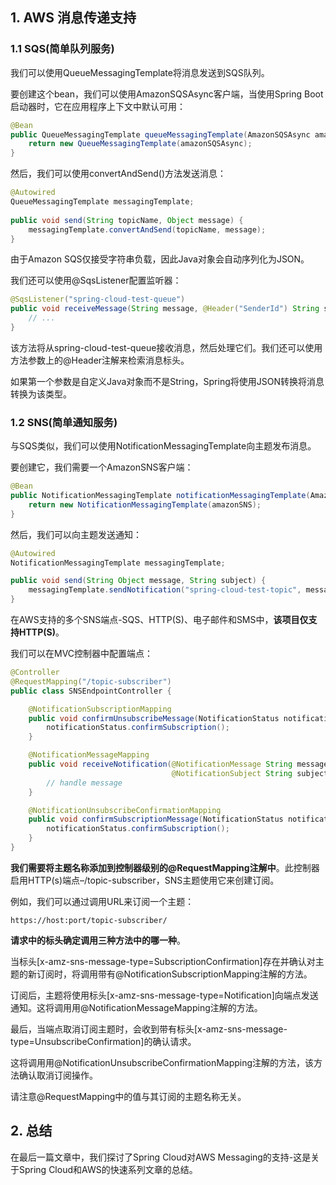 ## 1. AWS 消息传递支持

### 1.1 SQS(简单队列服务)

我们可以使用QueueMessagingTemplate将消息发送到SQS队列。

要创建这个bean，我们可以使用AmazonSQSAsync客户端，当使用Spring Boot启动器时，它在应用程序上下文中默认可用：

```java
@Bean
public QueueMessagingTemplate queueMessagingTemplate(AmazonSQSAsync amazonSQSAsync) {
    return new QueueMessagingTemplate(amazonSQSAsync);
}
```

然后，我们可以使用convertAndSend()方法发送消息：

```java
@Autowired
QueueMessagingTemplate messagingTemplate;
 
public void send(String topicName, Object message) {
    messagingTemplate.convertAndSend(topicName, message);
}
```

由于Amazon SQS仅接受字符串负载，因此Java对象会自动序列化为JSON。

我们还可以使用@SqsListener配置监听器：

```java
@SqsListener("spring-cloud-test-queue")
public void receiveMessage(String message, @Header("SenderId") String senderId) {
    // ...
}
```

该方法将从spring-cloud-test-queue接收消息，然后处理它们。我们还可以使用方法参数上的@Header注解来检索消息标头。

如果第一个参数是自定义Java对象而不是String，Spring将使用JSON转换将消息转换为该类型。

### 1.2 SNS(简单通知服务)

与SQS类似，我们可以使用NotificationMessagingTemplate向主题发布消息。

要创建它，我们需要一个AmazonSNS客户端：

```java
@Bean
public NotificationMessagingTemplate notificationMessagingTemplate(AmazonSNS amazonSNS) {
    return new NotificationMessagingTemplate(amazonSNS);
}
```

然后，我们可以向主题发送通知：

```java
@Autowired
NotificationMessagingTemplate messagingTemplate;

public void send(String Object message, String subject) {
    messagingTemplate.sendNotification("spring-cloud-test-topic", message, subject);
}
```

在AWS支持的多个SNS端点-SQS、HTTP(S)、电子邮件和SMS中，**该项目仅支持HTTP(S)**。

我们可以在MVC控制器中配置端点：

```java
@Controller
@RequestMapping("/topic-subscriber")
public class SNSEndpointController {

    @NotificationSubscriptionMapping
    public void confirmUnsubscribeMessage(NotificationStatus notificationStatus) {
        notificationStatus.confirmSubscription();
    }

    @NotificationMessageMapping
    public void receiveNotification(@NotificationMessage String message,
                                    @NotificationSubject String subject) {
        // handle message
    }

    @NotificationUnsubscribeConfirmationMapping
    public void confirmSubscriptionMessage(NotificationStatus notificationStatus) {
        notificationStatus.confirmSubscription();
    }
}
```

**我们需要将主题名称添加到控制器级别的@RequestMapping注解中**。此控制器启用HTTP(s)端点–/topic-subscriber，SNS主题使用它来创建订阅。

例如，我们可以通过调用URL来订阅一个主题：

```shell
https://host:port/topic-subscriber/
```

**请求中的标头确定调用三种方法中的哪一种**。

当标头[x-amz-sns-message-type=SubscriptionConfirmation]存在并确认对主题的新订阅时，将调用带有@NotificationSubscriptionMapping注解的方法。

订阅后，主题将使用标头[x-amz-sns-message-type=Notification]向端点发送通知。这将调用用@NotificationMessageMapping注解的方法。

最后，当端点取消订阅主题时，会收到带有标头[x-amz-sns-message-type=UnsubscribeConfirmation]的确认请求。

这将调用用@NotificationUnsubscribeConfirmationMapping注解的方法，该方法确认取消订阅操作。

请注意@RequestMapping中的值与其订阅的主题名称无关。

## 2. 总结

在最后一篇文章中，我们探讨了Spring Cloud对AWS Messaging的支持-这是关于Spring Cloud和AWS的快速系列文章的总结。